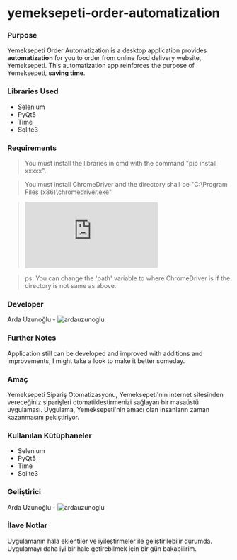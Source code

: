 # yemeksepeti-order-automatization

### Purpose

Yemeksepeti Order Automatization is a desktop application provides **automatization** for you to order from online food delivery website, Yemeksepeti. This automatization app reinforces the purpose of Yemeksepeti, **saving time**.

### Libraries Used

- Selenium 
- PyQt5
- Time
- Sqlite3

### Requirements

> You must install the libraries in cmd with the command "pip install xxxxx".

> You must install ChromeDriver and the directory shall be "C:\Program Files (x86)\chromedriver.exe"

> ![Download ChromeDriver](https://chromedriver.storage.googleapis.com/index.html?path=84.0.4147.30/)

> ps: You can change the 'path' variable to where ChromeDriver is if the directory is not same as above.

### Developer

Arda Uzunoğlu - ![ardauzunoglu](https://github.com/ardauzunoglu)

### Further Notes

Application still can be developed and improved with additions and improvements, I might take a look to make it better someday.


### Amaç 

Yemeksepeti Sipariş Otomatizasyonu, Yemeksepeti'nin internet sitesinden vereceğiniz siparişleri otomatikleştirmenizi sağlayan bir masaüstü uygulaması. Uygulama, Yemeksepeti'nin amacı olan insanların zaman kazanmasını pekiştiriyor.

### Kullanılan Kütüphaneler

- Selenium 
- PyQt5
- Time
- Sqlite3

### Geliştirici

Arda Uzunoğlu - ![ardauzunoglu](https://github.com/ardauzunoglu)

### İlave Notlar

Uygulamanın hala eklentiler ve iyileştirmeler ile geliştirilebilir durumda. Uygulamayı daha iyi bir hale getirebilmek için bir gün bakabilirim.



